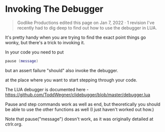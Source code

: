 # Invoking The Debugger
>Godlike Productions edited this page on Jan 7, 2022 · 1 revision
I've recently had to dig deep to find out how to use the debugger in LUA.

It's pretty handy when you are trying to find the exact point things go wonky, but there's a trick to invoking it.

In your code you need to put
```lua
pause (message)
```
but an assert failure "should" also invoke the debugger.

at the place where you want to start stepping through your code.

The LUA debugger is documented here - https://github.com/ToddWegner/clidebugger/blob/master/debugger.lua

Pause and step commands work as well as end, but theoretically you should be able to use the other functions as well (I just haven't worked out how.)

Note that pause("message") doesn't work, as it was originally detailed at ctrlr.org.


